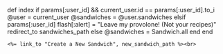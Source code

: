 def index
        if params[:user_id] && current_user.id == params[:user_id].to_i
          @user = current_user
          @sandwiches = @user.sandwiches
        elsif params[:user_id]
          flash[:alert] = "Leave my provolone! (Not your recipes)"
          redirect_to sandwiches_path
        else
          @sandwiches = Sandwich.all
        end
    end

    <%= link_to "Create a New Sandwich", new_sandwich_path %><br>